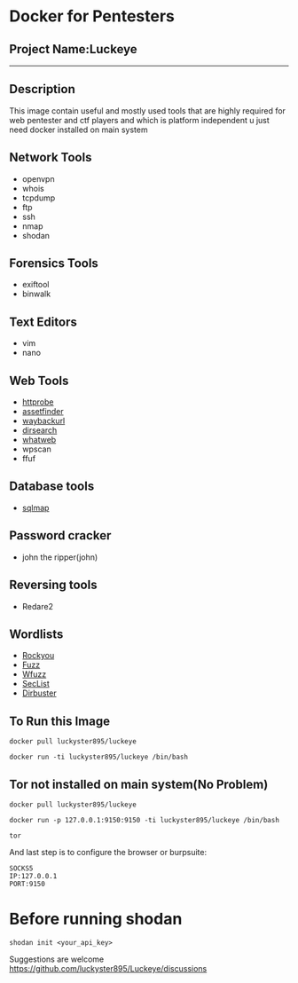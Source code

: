 
# Docker for Pentesters
## Project Name:Luckeye
-------------------------------------------------------------------------------

## Description
This image contain useful and mostly used tools that are highly required for web pentester and ctf players and which is platform independent u just need docker installed on main system

## Network Tools 
- openvpn
- whois
- tcpdump
- ftp
- ssh
- nmap
- shodan 

## Forensics Tools
- exiftool
- binwalk

## Text Editors 
- vim
- nano

## Web Tools
- [httprobe](https://github.com/tomnomnom/httprobe)
- [assetfinder](https://github.com/tomnomnom/assetfinder)
- [waybackurl](https://github.com/tomnomnom/waybackurls)
- [dirsearch](https://github.com/maurosoria/dirsearch.git)
- [whatweb](https://github.com/urbanadventurer/WhatWeb.git)
- wpscan
- ffuf

## Database tools
- [sqlmap](https://github.com/sqlmapproject/sqlmap.git)

## Password cracker
- john the ripper(john)

## Reversing tools
- Redare2

## Wordlists
- [Rockyou](https://github.com/brannondorsey/naive-hashcat/releases/download/data/rockyou.txt)
- [Fuzz](https://raw.githubusercontent.com/Bo0oM/fuzz.txt/master/fuzz.txt)
- [Wfuzz](https://github.com/xmendez/wfuzz.git)
- [SecList](https://github.com/danielmiessler/SecLists.git)
- [Dirbuster](https://github.com/daviddias/node-dirbuster.git)

## To Run this Image
```
docker pull luckyster895/luckeye
```
```
docker run -ti luckyster895/luckeye /bin/bash
```

## Tor not installed on main system(No Problem)
```
docker pull luckyster895/luckeye
```
```
docker run -p 127.0.0.1:9150:9150 -ti luckyster895/luckeye /bin/bash
```
```
tor
```

And last step is to configure the browser or burpsuite:
```
SOCKS5
IP:127.0.0.1
PORT:9150
```

# Before running shodan
``
shodan init <your_api_key>
``

Suggestions are welcome 
https://github.com/luckyster895/Luckeye/discussions